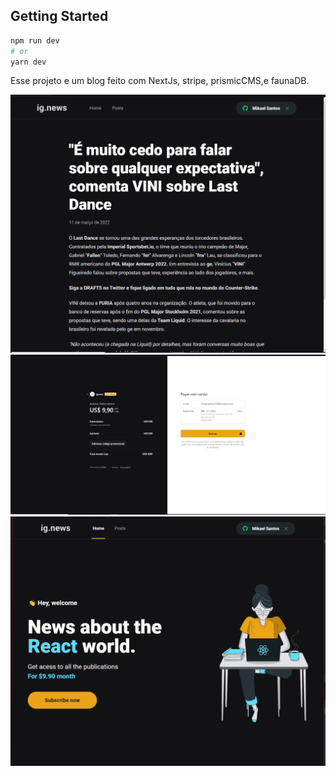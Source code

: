 

## Getting Started


```bash
npm run dev
# or
yarn dev
```

Esse projeto e um blog feito com NextJs, stripe, prismicCMS,e faunaDB.

<img src="./public/images/post-ignews.PNG" alt="">
<img src="./public/images/checkout-stripe.PNG" >
 <img src="./public/images/home-ignews.PNG" alt=""> 
